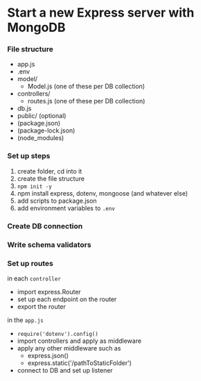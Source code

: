 # Start a new Express server with MongoDB

### File structure

* app.js
* .env
* model/
  * Model.js (one of these per DB collection)
* controllers/
  * routes.js (one of these per DB collection)
* db.js
* public/ (optional)
* (package.json)
* (package-lock.json)
* (node_modules)

### Set up steps

1. create folder, cd into it
1. create the file structure
1. `npm init -y`
1. npm install express, dotenv, mongoose (and whatever else)
1. add scripts to package.json
1. add environment variables to `.env` 


### Create DB connection

### Write schema validators

### Set up routes

in each `controller`
* import express.Router
* set up each endpoint on the router
* export the router

in the `app.js`
* `require('dotenv').config()`
* import controllers and apply as middleware
* apply any other middleware such as 
  * express.json()
  * express.static('/pathToStaticFolder')
* connect to DB and set up listener
